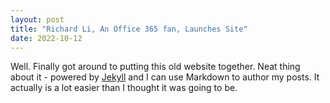 ```yaml
---
layout: post
title: "Richard Li, An Office 365 fan, Launches Site"
date: 2022-10-12
---
```


Well. Finally got around to putting this old website together. Neat thing about it - powered by [Jekyll](http://jekyllrb.com) and I can use Markdown to author my posts. It actually is a lot easier than I thought it was going to be.
